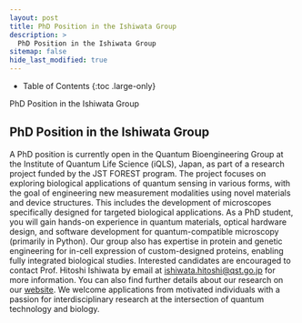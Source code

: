 ```yaml
---
layout: post
title: PhD Position in the Ishiwata Group
description: >
  PhD Position in the Ishiwata Group
sitemap: false
hide_last_modified: true
---
```


<!-- Google tag (gtag.js) -->
<script async src="https://www.googletagmanager.com/gtag/js?id=G-STRM3GYD69"></script>
<script>
  window.dataLayer = window.dataLayer || [];
  function gtag(){dataLayer.push(arguments);}
  gtag('js', new Date());

  gtag('config', 'G-STRM3GYD69');
</script>

- Table of Contents
{:toc .large-only}

PhD Position in the Ishiwata Group

## PhD Position in the Ishiwata Group

A PhD position is currently open in the Quantum Bioengineering Group at the Institute of Quantum Life Science (iQLS), Japan, as part of a research project funded by the JST FOREST program. The project focuses on exploring biological applications of quantum sensing in various forms, with the goal of engineering new measurement modalities using novel materials and device structures. This includes the development of microscopes specifically designed for targeted biological applications.
As a PhD student, you will gain hands-on experience in quantum materials, optical hardware design, and software development for quantum-compatible microscopy (primarily in Python). Our group also has expertise in protein and genetic engineering for in-cell expression of custom-designed proteins, enabling fully integrated biological studies.
Interested candidates are encouraged to contact Prof. Hitoshi Ishiwata by email at [ishiwata.hitoshi@qst.go.jp](mailto:ishiwata.hitoshi@qst.go.jp) for more information. You can also find further details about our research on our [website](https://www.qbio-eng-lab.com/).
We welcome applications from motivated individuals with a passion for interdisciplinary research at the intersection of quantum technology and biology.
